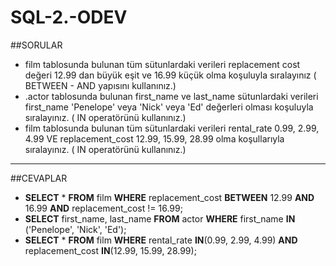 # SQL-2.-ODEV

##SORULAR

*    film tablosunda bulunan tüm sütunlardaki verileri replacement cost değeri 12.99 dan büyük eşit ve 16.99 küçük olma koşuluyla sıralayınız ( BETWEEN - AND yapısını kullanınız.)
  *  .actor tablosunda bulunan first_name ve last_name sütunlardaki verileri first_name 'Penelope' veya 'Nick' veya 'Ed' değerleri olması koşuluyla sıralayınız. ( IN operatörünü kullanınız.)
  *  film tablosunda bulunan tüm sütunlardaki verileri rental_rate 0.99, 2.99, 4.99 VE replacement_cost 12.99, 15.99, 28.99 olma koşullarıyla sıralayınız. ( IN operatörünü kullanınız.)
---
##CEVAPLAR

* **SELECT** * **FROM** film
**WHERE** replacement_cost **BETWEEN** 12.99 **AND** 16.99 **AND** replacement_cost != 16.99;
* **SELECT** first_name, last_name  **FROM** actor
**WHERE** first_name **IN** ('Penelope', 'Nick', 'Ed');
* **SELECT** * **FROM** film
**WHERE** rental_rate **IN**(0.99, 2.99, 4.99) **AND** replacement_cost **IN**(12.99, 15.99, 28.99);
